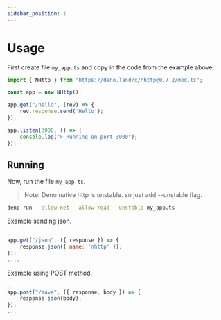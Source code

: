 ```yaml
---
sidebar_position: 1
---
```


# Usage
First create file `my_app.ts` and copy in the code from the example above.
```js
import { NHttp } from "https://deno.land/x/nhttp@0.7.2/mod.ts";

const app = new NHttp();

app.get("/hello", (rev) => {
    rev.response.send('Hello');
});

app.listen(3000, () => {
    console.log("> Running on port 3000");
});
```
## Running
Now, run the file `my_app.ts`.
> Note: Deno native http is unstable. so just add --unstable flag.

```bash
deno run --allow-net --allow-read --unstable my_app.ts
```

Example sending json.
```js
...
app.get("/json", ({ response }) => {
    response.json({ name: 'nhttp' });
});
....
```
Example using POST method.
```js
...
app.post("/save", ({ response, body }) => {
    response.json(body);
});
...
```